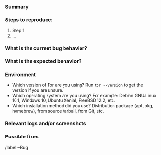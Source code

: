### Summary



### Steps to reproduce:

1. Step 1
2. ...

### What is the current bug behavior?



### What is the expected behavior?



### Environment

- Which version of Tor are you using? Run `tor --version` to get the version if you are unsure.
- Which operating system are you using? For example: Debian GNU/Linux 10.1, Windows 10, Ubuntu Xenial, FreeBSD 12.2, etc.
- Which installation method did you use? Distribution package (apt, pkg, homebrew), from source tarball, from Git, etc.

### Relevant logs and/or screenshots



### Possible fixes



/label ~Bug
